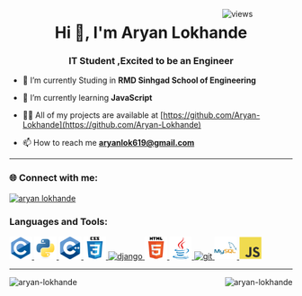 <a href="https://github.com/aryan-lokhande" ><img alt="views" align="right" title="Github views" src="https://komarev.com/ghpvc/?username=aryan-lokhande&style=flat-square" width="125"/></a>  
<!--<p align="left"> <img src="https://komarev.com/ghpvc/?username=aryan-lokhande&label=Profile%20views&color=1c87ca&style=plastic" alt="aryan-lokhande" /> </p> -->

<h1 align="center">Hi 👋, I'm Aryan Lokhande</h1>
<h3 align="center">IT Student ,Excited to be an Engineer</h3>

- 🔭 I’m currently Studing in **RMD Sinhgad School of Engineering**

- 🌱 I’m currently learning **JavaScript**

- 👨‍💻 All of my projects are available at [https://github.com/Aryan-Lokhande](https://github.com/Aryan-Lokhande)

- 📫 How to reach me **aryanlok619@gmail.com**
<hr>
<h3 align="left">🌐 Connect with me:</h3>
<p align="left">
<a href="https://linkedin.com/in/aryan lokhande" target="blank"><img align="center" src="https://raw.githubusercontent.com/rahuldkjain/github-profile-readme-generator/master/src/images/icons/Social/linked-in-alt.svg" alt="aryan lokhande" height="30" width="40" /></a>
</p>


<h3 align="left">Languages and Tools:</h3>
<p align="left"> <a href="https://www.cprogramming.com/" target="_blank" rel="noreferrer"> <img src="https://raw.githubusercontent.com/devicons/devicon/master/icons/c/c-original.svg" alt="c" width="40" height="40"/> </a> </a> <a href="https://www.python.org" target="_blank" rel="noreferrer"> <img src="https://raw.githubusercontent.com/devicons/devicon/master/icons/python/python-original.svg" alt="python" width="40" height="40"/> </a> <a href="https://www.w3schools.com/cpp/" target="_blank" rel="noreferrer"> <img src="https://raw.githubusercontent.com/devicons/devicon/master/icons/cplusplus/cplusplus-original.svg" alt="cplusplus" width="40" height="40"/> </a> <a href="https://www.w3schools.com/css/" target="_blank" rel="noreferrer"> <img src="https://raw.githubusercontent.com/devicons/devicon/master/icons/css3/css3-original-wordmark.svg" alt="css3" width="40" height="40"/> </a> <a href="https://www.djangoproject.com/" target="_blank" rel="noreferrer"> <img src="https://cdn.worldvectorlogo.com/logos/django.svg" alt="django" width="40" height="40"/> </a> <a href="https://www.w3.org/html/" target="_blank" rel="noreferrer"> <img src="https://raw.githubusercontent.com/devicons/devicon/master/icons/html5/html5-original-wordmark.svg" alt="html5" width="40" height="40"/> </a> <a href="https://www.java.com" target="_blank" rel="noreferrer"> <img src="https://raw.githubusercontent.com/devicons/devicon/master/icons/java/java-original.svg" alt="java" width="40" height="40"/> </a> <a href="https://git-scm.com/" target="_blank" rel="noreferrer"> <img
            src="https://www.vectorlogo.zone/logos/git-scm/git-scm-icon.svg" alt="git" width="40" height="40" /> </a>
    <a href="https://www.mysql.com/" target="_blank" rel="noreferrer"> <img
            src="https://raw.githubusercontent.com/devicons/devicon/master/icons/mysql/mysql-original-wordmark.svg"
            alt="mysql" width="40" height="40" />
    </a>  <a href="https://developer.mozilla.org/en-US/docs/Web/JavaScript" target="_blank" rel="noreferrer"> <img src="https://raw.githubusercontent.com/devicons/devicon/master/icons/javascript/javascript-original.svg" alt="javascript" width="40" height="40"/>  </p>

<HR>

<!--Githup Streak Stats-->
<!--<p><img align="left" src="https://github-readme-streak-stats.herokuapp.com/?user=aryan-lokhande&" alt="aryan-lokhande" /></p> --> 
<p><img align="left" src="https://github-readme-streak-stats.herokuapp.com/?user=aryan-lokhande&theme=dark" alt="aryan-lokhande" /></p>
<!--Most use languages for code-->
<p><img align="right" src="https://github-readme-stats.vercel.app/api/top-langs?username=aryan-lokhande&show_icons=true&locale=en&layout=compact" alt="aryan-lokhande" /></p>


<!--  Stats on git Hup ,Will Publish After few more projects
<p>&nbsp;<img align="center" src="https://github-readme-stats.vercel.app/api?username=aryan-lokhande&show_icons=true&locale=en" alt="aryan-lokhande" /></p>
-->
